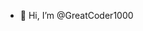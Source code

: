 - 👋 Hi, I’m @GreatCoder1000
<!--
- 👀 I’m interested in making a search engine
<!--
GreatCoder1000/GreatCoder1000 is a ✨ special ✨ repository because its `README.md` (this file) appears on your GitHub profile.
You can click the Preview link to take a look at your changes.
-->
